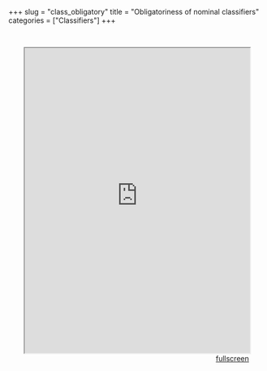 +++
slug = "class_obligatory"
title = "Obligatoriness of nominal classifiers"
categories = ["Classifiers"]
+++

<head>
<style type="text/css">
	.padding {
		padding: 30px;
	}
</style>
</head>

<body>
<div class="padding">
<iframe src="https://sasha-kozhukhar.github.io/guatemala_atlas/maps/class_obligatory.html" width = "100%" height = "600px"></iframe>
<div align="right"><a href="https://sasha-kozhukhar.github.io/guatemala_atlas/maps/class_obligatory.html" target="_blank" class="button">fullscreen</a></div>
</div>
</body>
